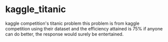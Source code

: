 # kaggle_titanic
kaggle competition's titanic problem
this problem is from kaggle competition using their dataset and the efficiency attained is 75%
if anyone can do better, the response would surely be entertained.
